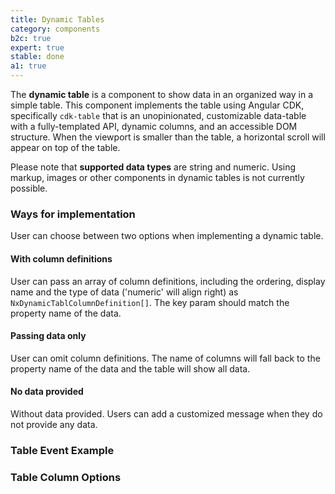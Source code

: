 ```yaml
---
title: Dynamic Tables
category: components
b2c: true
expert: true
stable: done
a1: true
---
```


The **dynamic table** is a component to show data in an organized way in a simple table. This component implements the table using Angular CDK, specifically `cdk-table` that is an unopinionated, customizable data-table with a fully-templated API, dynamic columns, and an accessible DOM structure. When the viewport is smaller than the table, a horizontal scroll will appear on top of the table.

Please note that **supported data types** are string and numeric. Using markup, images or other components in dynamic tables is not currently possible.

### Ways for implementation

User can choose between two options when implementing a dynamic table.

#### With column definitions

User can pass an array of column definitions, including the ordering, display name and the type of data ('numeric' will align right) as `NxDynamicTablColumnDefinition[]`. The key param should match the property name of the data.

<!-- example(dynamic-table) -->

#### Passing data only

User can omit column definitions. The name of columns will fall back to the property name of the data and the table will show all data.

<!-- example(dynamic-table-data) -->

#### No data provided

Without data provided. Users can add a customized message when they do not provide any data.

<!-- example(dynamic-table-without-data) -->

### Table Event Example

<!-- example(dynamic-table-event) -->

### Table Column Options

<!-- example(dynamic-table-column-options) -->
